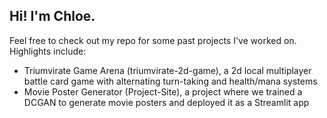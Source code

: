 ## Hi! I'm Chloe.

Feel free to check out my repo for some past projects I've worked on. Highlights include:
- Triumvirate Game Arena (triumvirate-2d-game), a 2d local multiplayer battle card game with alternating turn-taking and health/mana systems
- Movie Poster Generator (Project-Site), a project where we trained a DCGAN to generate movie posters and deployed it as a Streamlit app
<!--
**csaa2019/csaa2019** is a ✨ _special_ ✨ repository because its `README.md` (this file) appears on your GitHub profile.

Here are some ideas to get you started:

- 🔭 I’m currently working on ...
- 🌱 I’m currently learning ...
- 👯 I’m looking to collaborate on ...
- 🤔 I’m looking for help with ...
- 💬 Ask me about ...
- 📫 How to reach me: ...
- 😄 Pronouns: ...
- ⚡ Fun fact: ...
-->


